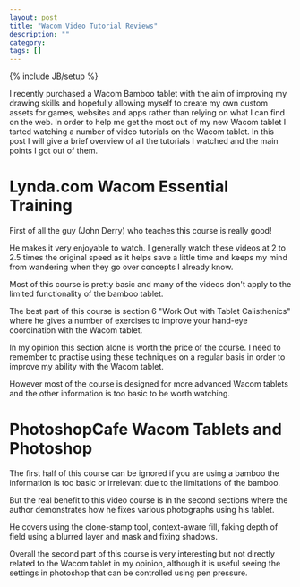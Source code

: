 ```yaml
---
layout: post
title: "Wacom Video Tutorial Reviews"
description: ""
category:
tags: []
---
```

{% include JB/setup %}

I recently purchased a Wacom Bamboo tablet with the aim of improving my drawing skills and hopefully allowing myself to create my own custom assets for games, websites and apps rather than relying on what I can find on the web. In order to help me get the most out of my new Wacom tablet I tarted watching a number of video tutorials on the Wacom tablet. In this post I will give a brief overview of all the tutorials I watched and the main points I got out of them.

# Lynda.com Wacom Essential Training

First of all the guy (John Derry) who teaches this course is really good!

He makes it very enjoyable to watch. I generally watch these videos at 2 to 2.5 times the original speed as it helps save a little time and keeps my mind from wandering when they go over concepts I already know.

Most of this course is pretty basic and many of the videos don't apply to the limited functionality of the bamboo tablet.

The best part of this course is section 6 "Work Out with Tablet Calisthenics" where he gives a number of exercises to improve your hand-eye coordination with the Wacom tablet.

In my opinion this section alone is worth the price of the course.
I need to remember to practise using these techniques on a regular basis in order to improve my ability with the Wacom tablet.

However most of the course is designed for more advanced Wacom tablets and the other information is too basic to be worth watching.

# PhotoshopCafe Wacom Tablets and Photoshop

The first half of this course can be ignored if you are using a bamboo the information is too basic or irrelevant due to the limitations of the bamboo.

But the real benefit to this video course is in the second sections where the author demonstrates how he fixes various photographs using his tablet.

He covers using the clone-stamp tool, context-aware fill, faking depth of field using a blurred layer and mask and fixing shadows.

Overall the second part of this course is very interesting but not directly related to the Wacom tablet in my opinion, although it is useful seeing the settings in photoshop that can be controlled using pen pressure.